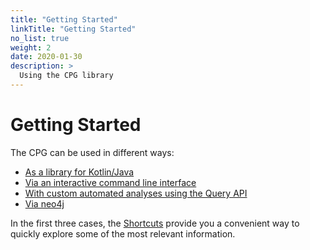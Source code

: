 ```yaml
---
title: "Getting Started"
linkTitle: "Getting Started"
no_list: true
weight: 2
date: 2020-01-30
description: >
  Using the CPG library
---
```



# Getting Started

The CPG can be used in different ways:

* [As a library for Kotlin/Java](./library)
* [Via an interactive command line interface](./cli)
* [With custom automated analyses using the Query API](./query)
* [Via neo4j](./neo4j)


In the first three cases, the [Shortcuts](./shortcuts) provide you a convenient way to
quickly explore some of the most relevant information.
